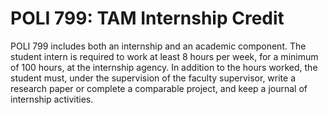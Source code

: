 # POLI 799: TAM Internship Credit

POLI 799 includes both an internship and an academic component. The student intern is required to work at least 8 hours per week, for a minimum of 100 hours, at the internship agency. In addition to the hours worked, the student must, under the supervision of the faculty supervisor, write a research paper or complete a comparable project, and keep a journal of internship activities.